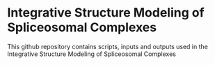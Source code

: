 # Integrative Structure Modeling of Spliceosomal Complexes

This github repository contains scripts, inputs and outputs used in the Integrative Structure Modeling of Spliceosomal Complexes
